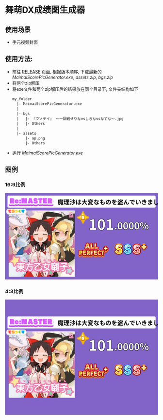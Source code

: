 # 舞萌DX成绩图生成器

## 使用场景
- 手元视频封面

## 使用方法:
- 前往 [RELEASE](https://github.com/KirisameVanilla/MaimaiScorePicGenerator/releases) 页面, 根据版本顺序, 下载最新的 *MaimaiScorePicGenerator.exe*, *assets.zip*, *bgs.zip*
- 将两个zip解压
- 将exe文件和两个zip解压后的结果放在同个目录下, 文件夹结构如下
  ```
  my_folder
    |- MaimaiScorePicGenerator.exe
    |
    |- bgs
    |   |- 『ウソテイ』 ～一回戦せりなvsしろなvsなずな～.jpg
    |   |- Others
    |
    |- assets
        |- ap.png
        |- Others
  ```
- 运行 *MaimaiScorePicGenerator.exe*

## 图例
### 16:9比例
![](examples/eg.png)
### 4:3比例
![](examples/eg43.png)